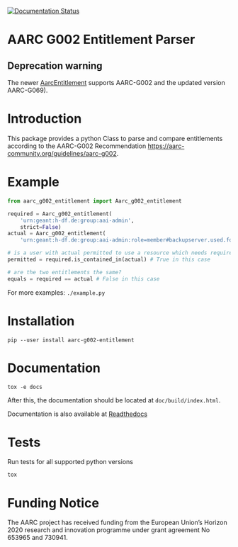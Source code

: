 [![Documentation Status](https://readthedocs.org/projects/aarc-g002-entitlement/badge/?version=latest&token=5f5165c8ebde7726ae9df9f62331a59e7344d6e61a4bb9ea8c97cecfae25f4f3)](https://aarc-g002-entitlement.readthedocs.io/en/latest/?badge=latest)
# AARC G002 Entitlement Parser

## Deprecation warning
The newer [AarcEntitlement](https://github.com/KIT-SCC/AarcEntitlement)
supports AARC-G002 and the updated version AARC-G069).



# Introduction
This package provides a python Class to parse and compare entitlements according
to the AARC-G002 Recommendation https://aarc-community.org/guidelines/aarc-g002.


# Example

```python
from aarc_g002_entitlement import Aarc_g002_entitlement

required = Aarc_g002_entitlement(
    'urn:geant:h-df.de:group:aai-admin',
    strict=False)
actual = Aarc_g002_entitlement(
    'urn:geant:h-df.de:group:aai-admin:role=member#backupserver.used.for.developmt.de')

# is a user with actual permitted to use a resource which needs required?
permitted = required.is_contained_in(actual) # True in this case

# are the two entitlements the same?
equals = required == actual # False in this case
```

For more examples: `./example.py`

# Installation
```
pip --user install aarc-g002-entitlement
```

# Documentation
```
tox -e docs
```
After this, the documentation should be located at `doc/build/index.html`.

Documentation is also available at [Readthedocs](https://aarc-g002-entitlement.readthedocs.io/en/latest)

# Tests
Run tests for all supported python versions
```
tox
```

# Funding Notice
The AARC project has received funding from the European Union’s Horizon
2020 research and innovation programme under grant agreement No 653965 and
730941.
